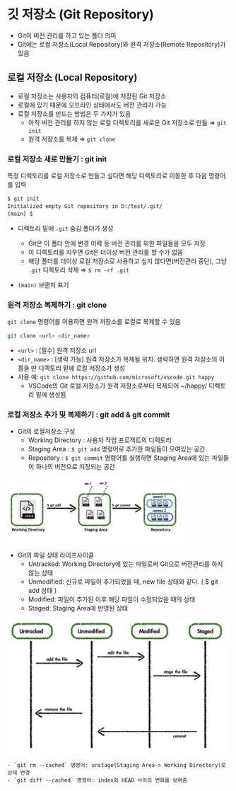 # 깃 저장소 (Git Repository)
* Git이 버전 관리를 하고 있는 폴더 의미
* Git에는 로컬 저장소(Local Repository)와 원격 저장소(Remote Repository)가 있음 

## 로컬 저장소 (Local Repository)
* 로컬 저장소는 사용자의 컴퓨터(로컬)에 저장된 Git 저장소
* 로컬에 있기 때문에 오프라인 상태에서도 버전 관리가 가능
* 로컬 저장소를 만드는 방법은 두 가지가 있음
  - 아직 버전 관리를 하지 않는 로컬 디렉토리를 새로운 Git 저장소로 만듦 $\Rightarrow$ ```git init```
  - 원격 저장소를 복제  $\Rightarrow$ ```git clone```

### 로컬 저장소 새로 만들기 : git init
특정 디렉토리를 로컬 저장소로 만들고 싶다면 해당 디렉토리로 이동한 후 다음 명령어를 입력

```bash
$ git init
Initialized empty Git repository in D:/test/.git/
(main) $
```

*  디렉토리 밑에 `.git` 숨김 폴더가 생성
    - Git은 이 폴더 안에 변경 이력 등 버전 관리를 위한 파일들을 모두 저장
    - 이 디렉토리를 지우면 Git은 더이상 버전 관리를 할 수가 없음
    - 해당 폴더를 더이상 로컬 저장소로 사용하고 싶지 않다면(버전관리 중단), 그냥 `.git` 디렉토리 삭제 $\Rightarrow$ ```$ rm -rf .git```      

* `(main)` 브랜치 표기

### 원격 저장소 복제하기 : git clone
```git clone``` 명령어를 이용하면 원격 저장소를 로컬로 복제할 수 있음

```bash
git clone <url> <dir_name>
```
* `<url>` : [필수] 원격 저장소 url
* `<dir_name>` : [생략 가능] 원격 저장소가 복제될 위치. 생략하면 원격 저장소의 이름을 딴 디렉토리 밑에 로컬 저장소가 생성
* 사용 예: ``` git clone https://github.com/microsoft/vscode.git happy ```
  - VSCode의 Git 로컬 저장소가 원격 저장소로부터 복제되어 ~/happy/ 디렉토리 밑에 생성됨


### 로컬 저장소 추가 및 복제하기 : git add & git commit
- Git의 로컬저장소 구성
  - Working Directory : 사용자 작업 프로젝트의 디렉토리
  - Staging Area : `$ git add` 명령어로 추가한 파일들이 모여있는 공간
  - Repository : `$ git commit` 명령어를 실행하면 Staging Area에 있는 파일들이 하나의 버전으로 저장되는 공간

<img src="../assets/git_02-1.png" width="400"/>

- Git의 파일 상태 라이프사이클
  - Untracked: Working Directory에 있는 파일로써 Git으로 버전관리를 하지 않는 상태
  - Unmodified: 신규로 파일이 추가되었을 때, new file 상태와 같다. ( $ git add 상태 )
  - Modified: 파일이 추가된 이후 해당 파일이 수정되었을 때의 상태
  - Staged: Staging Area에 반영된 상태

<img src="../assets/git_02-2.png" width="500"/>



    - `git rm --cached` 명령어: unstage(Staging Area-> Working Directory)로 상태 변경
    - `git diff --cached` 명령어: index와 HEAD 사이의 변화를 보여줌